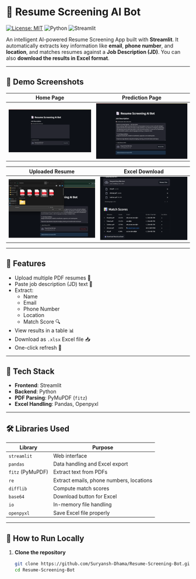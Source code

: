 # 🤖 Resume Screening AI Bot

[![License: MIT](https://img.shields.io/badge/License-MIT-green.svg)](LICENSE)
![Python](https://img.shields.io/badge/python-3.8%2B-blue)
![Streamlit](https://img.shields.io/badge/Built%20With-Streamlit-ff4b4b)

An intelligent AI-powered Resume Screening App built with **Streamlit**. It automatically extracts key information like **email**, **phone number**, and **location**, and matches resumes against a **Job Description (JD)**. You can also **download the results in Excel format**.

---

## 📸 Demo Screenshots

| Home Page | Prediction Page |
|-----------|-----------------|
| ![Home Page](https://github.com/Suryansh-Dhama/AI-Powered-Resume-Screening-System-for-Efficient-Candidate-Shortlisting/blob/75861e3802f3f9e2c26ffcf9bee6aaf5eebf1f0c/images/1.png) | ![Prediction Page](https://github.com/Suryansh-Dhama/AI-Powered-Resume-Screening-System-for-Efficient-Candidate-Shortlisting/blob/75861e3802f3f9e2c26ffcf9bee6aaf5eebf1f0c/images/2.png) |

| Uploaded Resume | Excel Download |
|------------------|----------------|
| ![Uploaded File](https://github.com/Suryansh-Dhama/AI-Powered-Resume-Screening-System-for-Efficient-Candidate-Shortlisting/blob/75861e3802f3f9e2c26ffcf9bee6aaf5eebf1f0c/images/3.png)  | ![Excel Output](https://github.com/Suryansh-Dhama/AI-Powered-Resume-Screening-System-for-Efficient-Candidate-Shortlisting/blob/75861e3802f3f9e2c26ffcf9bee6aaf5eebf1f0c/images/4.png) |

---

## 🚀 Features

- Upload multiple PDF resumes 📂
- Paste job description (JD) text 📄
- Extract:
  - Name
  - Email
  - Phone Number
  - Location
  - Match Score 🔍
- View results in a table 📊
- Download as `.xlsx` Excel file 📥
- One-click refresh 🔄

---

## 🧠 Tech Stack

- **Frontend**: Streamlit
- **Backend**: Python
- **PDF Parsing**: PyMuPDF (`fitz`)
- **Excel Handling**: Pandas, Openpyxl

---

## 🛠️ Libraries Used

| Library | Purpose |
|--------|---------|
| `streamlit` | Web interface |
| `pandas` | Data handling and Excel export |
| `fitz` (PyMuPDF) | Extract text from PDFs |
| `re` | Extract emails, phone numbers, locations |
| `difflib` | Compute match scores |
| `base64` | Download button for Excel |
| `io` | In-memory file handling |
| `openpyxl` | Save Excel file properly |

---

## 🧪 How to Run Locally

1. **Clone the repository**
   ```bash
   git clone https://github.com/Suryansh-Dhama/Resume-Screening-Bot.git
   cd Resume-Screening-Bot
